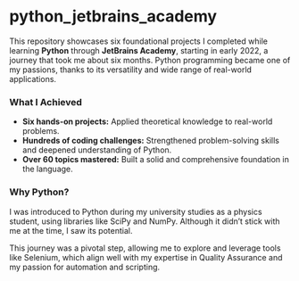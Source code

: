 # python_jetbrains_academy

This repository showcases six foundational projects I completed while learning **Python** through **JetBrains Academy**, starting in early 2022, a journey that took me about six months. Python programming became one of my passions, thanks to its versatility and wide range of real-world applications.

### What I Achieved

- **Six hands-on projects:** Applied theoretical knowledge to real-world problems.
- **Hundreds of coding challenges:** Strengthened problem-solving skills and deepened understanding of Python.
- **Over 60 topics mastered:** Built a solid and comprehensive foundation in the language.

### Why Python?

I was introduced to Python during my university studies as a physics student, using libraries like SciPy and NumPy. Although it didn’t stick with me at the time, I saw its potential.

This journey was a pivotal step, allowing me to explore and leverage tools like Selenium, which align well with my expertise in Quality Assurance and my passion for automation and scripting.
